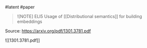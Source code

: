 #latent #paper

>![NOTE] ELI5
> Usage of [[Distributional semantics]] for building embeddings

Source: https://arxiv.org/pdf/1301.3781.pdf


![[1301.3781.pdf]]
